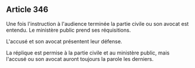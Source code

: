 Article 346
----
Une fois l'instruction à l'audience terminée la partie civile ou son avocat est
entendu. Le ministère public prend ses réquisitions.

L'accusé et son avocat présentent leur défense.

La réplique est permise à la partie civile et au ministère public, mais l'accusé
ou son avocat auront toujours la parole les derniers.

